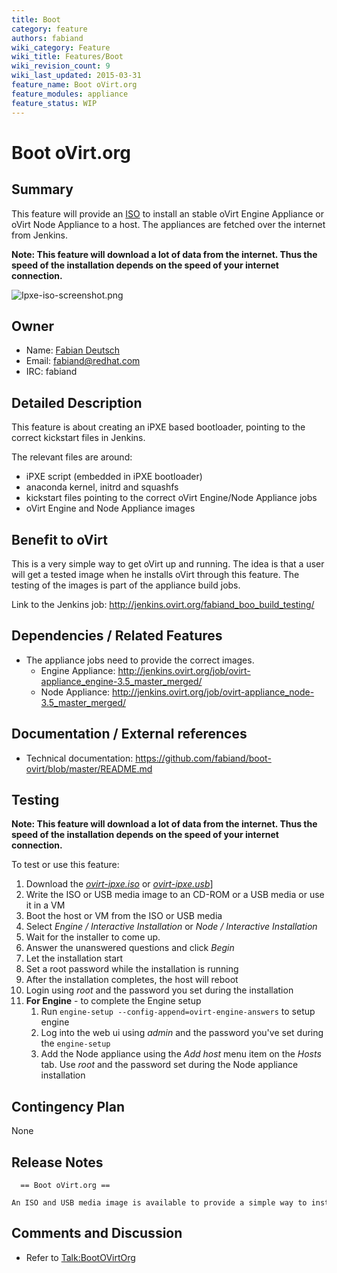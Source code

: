 ```yaml
---
title: Boot
category: feature
authors: fabiand
wiki_category: Feature
wiki_title: Features/Boot
wiki_revision_count: 9
wiki_last_updated: 2015-03-31
feature_name: Boot oVirt.org
feature_modules: appliance
feature_status: WIP
---
```


# Boot oVirt.org

## Summary

This feature will provide an [ISO](http://jenkins.ovirt.org/fabiand_boo_build_testing/) to install an stable oVirt Engine Appliance or oVirt Node Appliance to a host. The appliances are fetched over the internet from Jenkins.

**Note: This feature will download a lot of data from the internet. Thus the speed of the installation depends on the speed of your internet connection.**

![](Ipxe-iso-screenshot.png "Ipxe-iso-screenshot.png")

## Owner

*   Name: [ Fabian Deutsch](User:fabiand)
*   Email: <fabiand@redhat.com>
*   IRC: fabiand

## Detailed Description

This feature is about creating an iPXE based bootloader, pointing to the correct kickstart files in Jenkins.

The relevant files are around:

*   iPXE script (embedded in iPXE bootloader)
*   anaconda kernel, initrd and squashfs
*   kickstart files pointing to the correct oVirt Engine/Node Appliance jobs
*   oVirt Engine and Node Appliance images

## Benefit to oVirt

This is a very simple way to get oVirt up and running. The idea is that a user will get a tested image when he installs oVirt through this feature. The testing of the images is part of the appliance build jobs.

Link to the Jenkins job: <http://jenkins.ovirt.org/fabiand_boo_build_testing/>

## Dependencies / Related Features

*   The appliance jobs need to provide the correct images.
    -   Engine Appliance: <http://jenkins.ovirt.org/job/ovirt-appliance_engine-3.5_master_merged/>
    -   Node Appliance: <http://jenkins.ovirt.org/job/ovirt-appliance_node-3.5_master_merged/>

## Documentation / External references

*   Technical documentation: <https://github.com/fabiand/boot-ovirt/blob/master/README.md>

## Testing

**Note: This feature will download a lot of data from the internet. Thus the speed of the installation depends on the speed of your internet connection.**

To test or use this feature:

1.  Download the [*ovirt-ipxe.iso*](http://jenkins.ovirt.org/user/fabiand/my-views/view/Node/job/fabiand_boo_build_testing/lastSuccessfulBuild/artifact/ovirt-ipxe.iso) or [*ovirt-ipxe.usb*](http://jenkins.ovirt.org/user/fabiand/my-views/view/Node/job/fabiand_boo_build_testing/lastSuccessfulBuild/artifact/ovirt-ipxe.usb)]
2.  Write the ISO or USB media image to an CD-ROM or a USB media or use it in a VM
3.  Boot the host or VM from the ISO or USB media
4.  Select *Engine / Interactive Installation* or *Node / Interactive Installation*
5.  Wait for the installer to come up.
6.  Answer the unanswered questions and click *Begin*
7.  Let the installation start
8.  Set a root password while the installation is running
9.  After the installation completes, the host will reboot
10. Login using *root* and the password you set during the installation
11. **For Engine** - to complete the Engine setup
    1.  Run `engine-setup --config-append=ovirt-engine-answers` to setup engine
    2.  Log into the web ui using *admin* and the password you've set during the `engine-setup`
    3.  Add the Node appliance using the *Add host* menu item on the *Hosts* tab. Use *root* and the password set during the Node appliance installation

## Contingency Plan

None

## Release Notes

      == Boot oVirt.org ==
      An ISO and USB media image is available to provide a simple way to install the oVirt Engine and oVirt Node appliances.

## Comments and Discussion

*   Refer to <Talk:BootOVirtOrg>

